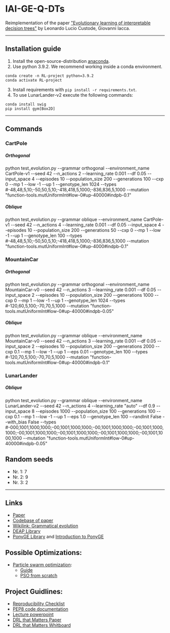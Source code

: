 # IAI-GE-Q-DTs
Reimplementation of the paper ["Evolutionary learning of interpretable decision trees"](https://arxiv.org/pdf/2012.07723v3.pdf) by Leonardo Lucio Custode, Giovanni Iacca.

---

## Installation guide

1. Install the open-source-distribution [anaconda](https://www.anaconda.com/products/individual).
2. Use python 3.9.2. We recommend working inside a conda environment.
  ```
  conda create -n RL-project python=3.9.2
  conda activate RL-project
  ```
3. Install requirements with `pip install -r requirements.txt`.
4. To use LunarLander-v2 execute the following commands:
  ```
  conda install swig
  pip install gym[Box2D]
  ```
---

## Commands
### CartPole
##### Orthogonal
python test_evolution.py --grammar orthogonal --environment_name CartPole-v1 --seed 42 --n_actions 2 --learning_rate 0.001 --df 0.05 --input_space 4 --episodes 10 --population_size 200 --generations 100 --cxp 0 --mp 1 --low -1 --up 1 --genotype_len 1024 --types #-48,48,5,10;-50,50,5,10;-418,418,5,1000;-836,836,5,1000 --mutation "function-tools.mutUniformInt#low-0#up-40000#indpb-0.1"

##### Oblique
python test_evolution.py --grammar oblique --environment_name CartPole-v1 --seed 42 --n_actions 4 --learning_rate 0.001 --df 0.05 --input_space 4 --episodes 10 --population_size 200 --generations 50 --cxp 0 --mp 1 --low -1 --up 1 --genotype_len 100 --types #-48,48,5,10;-50,50,5,10;-418,418,5,1000;-836,836,5,1000 --mutation "function-tools.mutUniformInt#low-0#up-4000#indpb-0.1"

### MountainCar
##### Orthogonal
python test_evolution.py --grammar orthogonal --environment_name MountainCar-v0 --seed 42 --n_actions 3 --learning_rate 0.001 --df 0.05 --input_space 2 --episodes 10 --population_size 200 --generations 1000 --cxp 0 --mp 1 --low -1 --up 1 --genotype_len 1024 --types #-120,60,5,100;-70,70,5,1000 --mutation "function-tools.mutUniformInt#low-0#up-40000#indpb-0.05"

##### Oblique
python test_evolution.py --grammar oblique --environment_name MountainCar-v0 --seed 42 --n_actions 3 --learning_rate 0.001 --df 0.05 --input_space 2 --episodes 10 --population_size 200 --generations 2000 --cxp 0.1 --mp 1 --low -1 --up 1 --eps 0.01 --genotype_len 100 --types #-120,70,5,100;-70,70,5,1000 --mutation "function-tools.mutUniformInt#low-0#up-40000#indpb-0.1"

### LunarLander
##### Oblique
python test_evolution.py --grammar oblique --environment_name LunarLander-v2 --seed 42 --n_actions 4 --learning_rate "auto" --df 0.9 --input_space 8 --episodes 1000 --population_size 100 --generations 100 --cxp 0.1 --mp 1 --low -1 --up 1 --eps 1.0 --genotype_len 100 --randInit False --with_bias False --types #-000,1001,1000,1000;-00,1001,1000,1000;-00,1001,1000,1000;-00,1001,1000,1000;-00,1001,1000,1000;-00,1001,1000,1000;-00,1001,1000,1000;-00,1001,1000,1000 --mutation "function-tools.mutUniformInt#low-0#up-40000#indpb-0.05"

## Random seeds
- Nr. 1: 7
- Nr. 2: 9
- Nr. 3: 2

---

## Links
- [Paper](https://arxiv.org/pdf/2012.07723.pdf)
- [Codebase of paper](https://gitlab.com/leocus/ge_q_dts)
- [Wikilink: Grammatical evolution](https://en.wikipedia.org/wiki/Grammatical_evolution)
- [DEAP Library](https://github.com/deap/deap)
- [PonyGE Library](https://github.com/PonyGE/PonyGE2) and [Introduction to PonyGE](https://towardsdatascience.com/introduction-to-ponyge2-for-grammatical-evolution-d51c29f2315a)

## Possible Optimizations: 
- [Particle swarm optimization](https://en.wikipedia.org/wiki/Particle_swarm_optimization):
  -   [Guide](https://www.analyticsvidhya.com/blog/2021/11/implementing-a-particle-swarm-optimization-with-python/)
  -   [PSO from scratch](https://medium.com/analytics-vidhya/implementing-particle-swarm-optimization-pso-algorithm-in-python-9efc2eb179a6)

## Project Guidlines: 
- [Reproducibility Checklist](https://studip.uni-hannover.de/sendfile.php?type=0&file_id=a2067dd448cbae4be0ebaabc1809dd1b&file_name=Reproducibility.pdf)
- [PEP8 code documentation](https://www.python.org/dev/peps/pep-0008/)
- [Lecture powerpoint](https://studip.uni-hannover.de/sendfile.php?type=0&file_id=f59cece59252733b699685dd73438268&file_name=RL_lecture_exam_21_22.pdf)
- [DRL that Matters Paper](https://arxiv.org/abs/1709.06560)
- [DRL that Matters Whitboard](https://miro.com/app/board/uXjVOasqpog=/)
